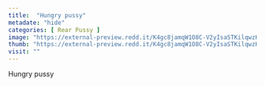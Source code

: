 ```yaml
---
title:  "Hungry pussy"
metadate: "hide"
categories: [ Rear Pussy ]
image: "https://external-preview.redd.it/K4gc8jamqW1O8C-V2yIsaSTKilqwzK4Hpb6hjhW2pnM.jpg?auto=webp&s=98ced9f6338ed05094fc08f2317d925fa43422e1"
thumb: "https://external-preview.redd.it/K4gc8jamqW1O8C-V2yIsaSTKilqwzK4Hpb6hjhW2pnM.jpg?width=1080&crop=smart&auto=webp&s=eca8eb23d4cf216f30f4de907fd2fd49d8469a18"
visit: ""
---
```

Hungry pussy
